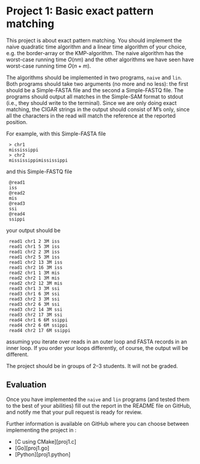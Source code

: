 # Project 1: Basic exact pattern matching

This project is about exact pattern matching. You should implement the naive quadratic time algorithm and a linear time algorithm of your choice, e.g. the border-array or the KMP-algorithm. The naive algorithm has the worst-case running time $O(nm)$ and the other algorithms we have seen have worst-case running time $O(n+m)$.

The algorithms should be implemented in two programs, `naive` and `lin`. Both programs should take two arguments (no more and no less): the first should be a Simple-FASTA file and the second a Simple-FASTQ file. The programs should output all matches in the Simple-SAM format to stdout (i.e., they should write to the terminal). Since we are only doing exact matching, the CIGAR strings in the output should consist of M’s only, since all the characters in the read will match the reference at the reported position.

For example, with this Simple-FASTA file

```fasta
 > chr1
 mississippi
 > chr2
 mississippimississippi
 ```

and this Simple-FASTQ file

```fastq
 @read1
 iss
 @read2
 mis
 @read3
 ssi
 @read4
 ssippi
```

your output should be

```</>
 read1 chr1 2 3M iss
 read1 chr1 5 3M iss
 read1 chr2 2 3M iss
 read1 chr2 5 3M iss
 read1 chr2 13 3M iss
 read1 chr2 16 3M iss
 read2 chr1 1 3M mis
 read2 chr2 1 3M mis
 read2 chr2 12 3M mis
 read3 chr1 3 3M ssi
 read3 chr1 6 3M ssi
 read3 chr2 3 3M ssi
 read3 chr2 6 3M ssi
 read3 chr2 14 3M ssi
 read3 chr2 17 3M ssi
 read4 chr1 6 6M ssippi
 read4 chr2 6 6M ssippi
 read4 chr2 17 6M ssippi
```

assuming you iterate over reads in an outer loop and FASTA records in an inner loop. If you order your loops differently, of course, the output will be different.

The project should be in groups of 2–3 students. It will not be graded.

## Evaluation

Once you have implemented the `naive` and `lin` programs (and tested them to the best of your abilities) fill out the report in the README file on GitHub, and notify me that your pull request is ready for review.

Further information is available on GitHub where you can choose between implementing the project in :

* [C using CMake][proj1.c]
* [Go][proj1.go]
* [Python][proj1.python]
